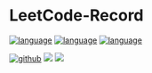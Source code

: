 # LeetCode-Record

[![language](https://img.shields.io/badge/language-python-green.svg)]()
[![language](https://img.shields.io/badge/language-scala-blue.svg)]()
[![language](https://img.shields.io/badge/language-R-red.svg)]()

[![github](https://img.shields.io/badge/Github-wj19816-blue)](https://juejin.im/user/58af98305c497d0067780b3b)
[![](https://img.shields.io/badge/个人主页-知乎-blue)](https://www.zhihu.com/people/lu-xiao-13-70)
[![](https://img.shields.io/badge/bilili-哔哩哔哩-ff69b4)](https://space.bilibili.com/519510412/)